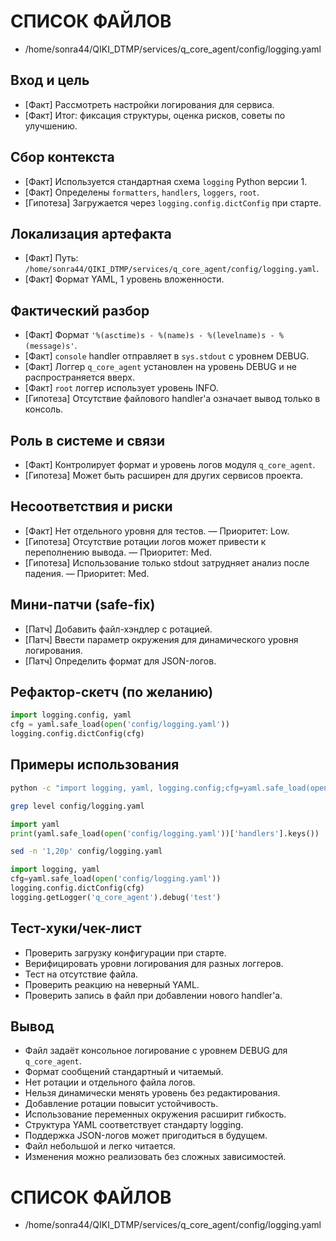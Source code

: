 # СПИСОК ФАЙЛОВ
- /home/sonra44/QIKI_DTMP/services/q_core_agent/config/logging.yaml

## Вход и цель
- [Факт] Рассмотреть настройки логирования для сервиса.
- [Факт] Итог: фиксация структуры, оценка рисков, советы по улучшению.

## Сбор контекста
- [Факт] Используется стандартная схема `logging` Python версии 1.
- [Факт] Определены `formatters`, `handlers`, `loggers`, `root`.
- [Гипотеза] Загружается через `logging.config.dictConfig` при старте.

## Локализация артефакта
- [Факт] Путь: `/home/sonra44/QIKI_DTMP/services/q_core_agent/config/logging.yaml`.
- [Факт] Формат YAML, 1 уровень вложенности.

## Фактический разбор
- [Факт] Формат `'%(asctime)s - %(name)s - %(levelname)s - %(message)s'`.
- [Факт] `console` handler отправляет в `sys.stdout` с уровнем DEBUG.
- [Факт] Логгер `q_core_agent` установлен на уровень DEBUG и не распространяется вверх.
- [Факт] `root` логгер использует уровень INFO.
- [Гипотеза] Отсутствие файлового handler'а означает вывод только в консоль.

## Роль в системе и связи
- [Факт] Контролирует формат и уровень логов модуля `q_core_agent`.
- [Гипотеза] Может быть расширен для других сервисов проекта.

## Несоответствия и риски
- [Факт] Нет отдельного уровня для тестов. — Приоритет: Low.
- [Гипотеза] Отсутствие ротации логов может привести к переполнению вывода. — Приоритет: Med.
- [Гипотеза] Использование только stdout затрудняет анализ после падения. — Приоритет: Med.

## Мини-патчи (safe-fix)
- [Патч] Добавить файл-хэндлер с ротацией.
- [Патч] Ввести параметр окружения для динамического уровня логирования.
- [Патч] Определить формат для JSON-логов.

## Рефактор-скетч (по желанию)
```python
import logging.config, yaml
cfg = yaml.safe_load(open('config/logging.yaml'))
logging.config.dictConfig(cfg)
```

## Примеры использования
```bash
python -c "import logging, yaml, logging.config;cfg=yaml.safe_load(open('config/logging.yaml'));logging.config.dictConfig(cfg);logging.getLogger('q_core_agent').info('hi')"
```
```bash
grep level config/logging.yaml
```
```python
import yaml
print(yaml.safe_load(open('config/logging.yaml'))['handlers'].keys())
```
```bash
sed -n '1,20p' config/logging.yaml
```
```python
import logging, yaml
cfg=yaml.safe_load(open('config/logging.yaml'))
logging.config.dictConfig(cfg)
logging.getLogger('q_core_agent').debug('test')
```

## Тест-хуки/чек-лист
- Проверить загрузку конфигурации при старте.
- Верифицировать уровни логирования для разных логгеров.
- Тест на отсутствие файла.
- Проверить реакцию на неверный YAML.
- Проверить запись в файл при добавлении нового handler'а.

## Вывод
- Файл задаёт консольное логирование с уровнем DEBUG для `q_core_agent`.
- Формат сообщений стандартный и читаемый.
- Нет ротации и отдельного файла логов.
- Нельзя динамически менять уровень без редактирования.
- Добавление ротации повысит устойчивость.
- Использование переменных окружения расширит гибкость.
- Структура YAML соответствует стандарту logging.
- Поддержка JSON-логов может пригодиться в будущем.
- Файл небольшой и легко читается.
- Изменения можно реализовать без сложных зависимостей.

# СПИСОК ФАЙЛОВ
- /home/sonra44/QIKI_DTMP/services/q_core_agent/config/logging.yaml
